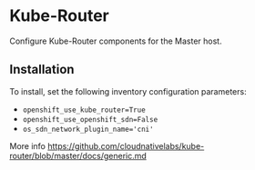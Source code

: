 # Kube-Router

Configure Kube-Router components for the Master host.

## Installation

To install, set the following inventory configuration parameters:

* `openshift_use_kube_router=True`
* `openshift_use_openshift_sdn=False`
* `os_sdn_network_plugin_name='cni'`

More info
https://github.com/cloudnativelabs/kube-router/blob/master/docs/generic.md

